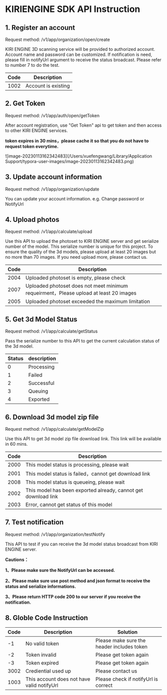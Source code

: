 # KIRIENGINE SDK API Instruction

## 1. Register an account

Request method: /v1/app/organization/open/create

KIRI ENGINE 3D scanning service will be provided to authorized account. Account name and password can be customized. If notification is need, please fill in notifyUrl
argument to receive the status broadcast. Please refer to number 7 to do the test.

| Code | Description        |
| ---- | ------------------ |
| 1002 | Account is existing|

## 2. Get Token

Request method: /v1/app/auth/open/getToken

After account registration, use "Get Token" api to get token and then access to other KIRI ENGINE services. 

**token expires in 30 mins，please cache it so that you do not have to request token everytime.**

![image-20230113162342483](/Users/xuefengwang/Library/Application Support/typora-user-images/image-20230113162342483.png)

## 3. Update account information

Request method: /v1/app/organization/update

You can update your account information. e.g. Change password or NotifyUrl <br/>

## 4. Upload photos

Request method: /v1/app/calculate/upload

Use this API to upload the photoset to KIRI ENGINE server and get serialize number of the model. This serialize number is unique for this project. 
To ensure the quality of the 3d models, please upload at least 20 images but no more than 70 images. If you need upload more, please contact us.

| Code | Description                           |
| ---- | ------------------------------------- |
| 2004 | Uploaded photoset is empty, please check|
| 2007 | Uploaded photoset does not meet minimum requeirment，Please upload at least 20 images |
| 2005 | Uploaded photoset exceeded the maximum limitation|

## 5. Get 3d Model Status

Request method: /v1/app/calculate/getStatus

Pass the serialize number to this API to get the current calculation status of the 3d model.

| Status | description             |
| ---- | ------------------------- |
| 0    | Processing                |
| 1    | Failed                    |
| 2    | Successful                |
| 3    | Queuing                   |
| 4    | Exported                  |

## 6. Download 3d model zip file

Request method: /v1/app/calculate/getModelZip

Use this API to get 3d model zip file download link. This link will be available in 60 mins.

| Code | Description                             |
| ---- | -------------------------------- |
| 2000 | This model status is processing, please wait            |
| 2001 | This model status is failed，cannot get download link | 
| 2008 | This model status is queueing, please wait      |
| 2002 | This model has been exported already, cannot get download link       |
| 2003 | Error, cannot get status of this model                     |

## 7. Test notification

Request method:  /v1/app/organization/testNotify

This API to test if you can receive the 3d model status broadcast from KIRI ENGINE server.

**Cautions：** 

**1、Please make sure the NotifyUrl can be accessed.** 

**2、Please make sure use post method and json format to receive the status and serialize informations.** 

**3、Please return HTTP code 200 to our server if you receive the notification.**

## 8. Globle Code Instruction

| Code | Description                             | Solution                    |
| ---- | -------------------------------- | --------------------------- |
| -1   | No valid token                  | Please make sure the header includes token |
| -2   | Token invalid                        | Please get token again              |
| -3   | Token expired                     | Please get token again             |
| 3002 | Crediential used up                 | Please contact us                  |
| 1003 | This account does not have valid notifyUrl | Please check if notifyUrl is correct     |

